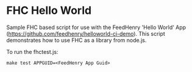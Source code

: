 FHC Hello World
===============

Sample FHC based script for use with the FeedHenry 'Hello World' App (https://github.com/feedhenry/helloworld-ci-demo). This script demonstrates how to use FHC as a library from node.js.

To run the fhctest.js:

    make test APPGUID=<FeedHenry App Guid>